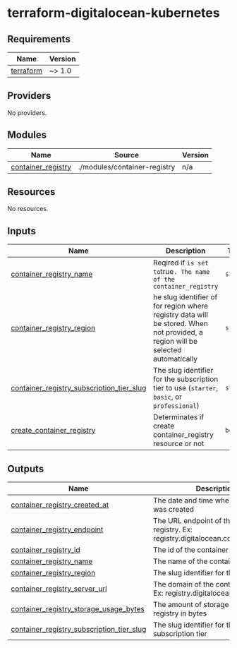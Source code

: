 # terraform-digitalocean-kubernetes

<!-- BEGINNING OF PRE-COMMIT-TERRAFORM DOCS HOOK -->
## Requirements

| Name | Version |
|------|---------|
| <a name="requirement_terraform"></a> [terraform](#requirement\_terraform) | ~> 1.0 |

## Providers

No providers.

## Modules

| Name | Source | Version |
|------|--------|---------|
| <a name="module_container_registry"></a> [container\_registry](#module\_container\_registry) | ./modules/container-registry | n/a |

## Resources

No resources.

## Inputs

| Name | Description | Type | Default | Required |
|------|-------------|------|---------|:--------:|
| <a name="input_container_registry_name"></a> [container\_registry\_name](#input\_container\_registry\_name) | Reqired if ` is set to `true`. The name of the container_registry` | `string` | n/a | yes |
| <a name="input_container_registry_region"></a> [container\_registry\_region](#input\_container\_registry\_region) | he slug identifier of for region where registry data will be stored. When not provided, a region will be selected automatically | `string` | `null` | no |
| <a name="input_container_registry_subscription_tier_slug"></a> [container\_registry\_subscription\_tier\_slug](#input\_container\_registry\_subscription\_tier\_slug) | The slug identifier for the subscription tier to use (`starter`, `basic`, or `professional`) | `string` | `"starter"` | no |
| <a name="input_create_container_registry"></a> [create\_container\_registry](#input\_create\_container\_registry) | Determinates if create container\_registry resource or not | `bool` | `true` | no |

## Outputs

| Name | Description |
|------|-------------|
| <a name="output_container_registry_created_at"></a> [container\_registry\_created\_at](#output\_container\_registry\_created\_at) | The date and time when the registry was created |
| <a name="output_container_registry_endpoint"></a> [container\_registry\_endpoint](#output\_container\_registry\_endpoint) | The URL endpoint of the container registry. Ex: registry.digitalocean.com/my\_registry |
| <a name="output_container_registry_id"></a> [container\_registry\_id](#output\_container\_registry\_id) | The id of the container registry |
| <a name="output_container_registry_name"></a> [container\_registry\_name](#output\_container\_registry\_name) | The name of the container registry |
| <a name="output_container_registry_region"></a> [container\_registry\_region](#output\_container\_registry\_region) | The slug identifier for the region |
| <a name="output_container_registry_server_url"></a> [container\_registry\_server\_url](#output\_container\_registry\_server\_url) | The domain of the container registry. Ex: registry.digitalocean.com |
| <a name="output_container_registry_storage_usage_bytes"></a> [container\_registry\_storage\_usage\_bytes](#output\_container\_registry\_storage\_usage\_bytes) | The amount of storage used in the registry in bytes |
| <a name="output_container_registry_subscription_tier_slug"></a> [container\_registry\_subscription\_tier\_slug](#output\_container\_registry\_subscription\_tier\_slug) | The slug identifier for the subscription tier |
<!-- END OF PRE-COMMIT-TERRAFORM DOCS HOOK -->